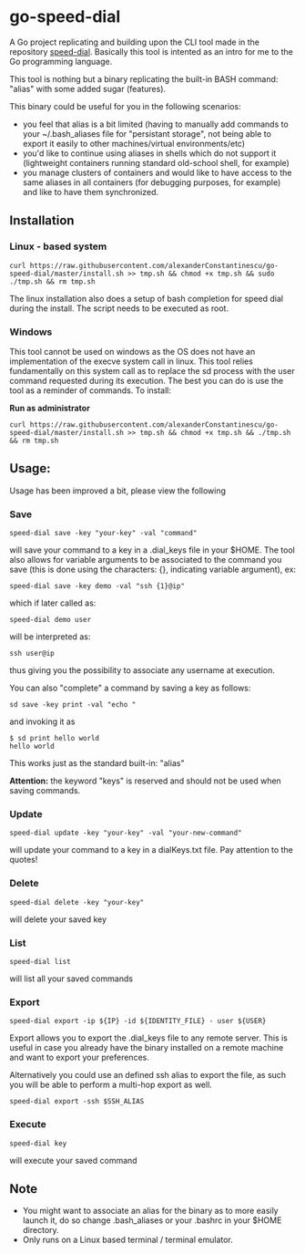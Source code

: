 # go-speed-dial

A Go project replicating and building upon the CLI tool made in the repository [speed-dial](https://github.com/alexanderConstantinescu/speed-dial). Basically this tool is intented as an intro for me to the Go programming language. 

This tool is nothing but a binary replicating the built-in BASH command: "alias" with some added sugar (features). 

This binary could be useful for you in the following scenarios: 

* you feel that alias is a bit limited (having to manually add commands to your ~/.bash_aliases file for "persistant storage", not being able to export it easily to other machines/virtual environments/etc)
* you'd like to continue using aliases in shells which do not support it (lightweight containers running standard old-school shell, for example)
* you manage clusters of containers and would like to have access to the same aliases in all containers (for debugging purposes, for example) and like to have them synchronized.

## Installation 

### Linux - based system

```
curl https://raw.githubusercontent.com/alexanderConstantinescu/go-speed-dial/master/install.sh >> tmp.sh && chmod +x tmp.sh && sudo ./tmp.sh && rm tmp.sh
```

The linux installation also does a setup of bash completion for speed dial during the install. The script needs to be executed as root.   

### Windows  

This tool cannot be used on windows as the OS does not have an implementation of the execve system call in linux. This tool relies fundamentally on this system call as to replace the sd process with the user command requested during its execution. The best you can do is use the tool as a reminder of commands. To install:

**Run as administrator**
```
curl https://raw.githubusercontent.com/alexanderConstantinescu/go-speed-dial/master/install.sh >> tmp.sh && chmod +x tmp.sh && ./tmp.sh && rm tmp.sh
```

## Usage:

Usage has been improved a bit, please view the following

### Save

```
speed-dial save -key "your-key" -val "command"
```

will save your command to a key in a .dial_keys file in your $HOME. The tool also allows for variable arguments to be associated to the command you save (this is done using the characters: {}, indicating variable argument), ex:

```
speed-dial save -key demo -val "ssh {1}@ip"
```

which if later called as:

```
speed-dial demo user
```

will be interpreted as:

```
ssh user@ip
```

thus giving you the possibility to associate any username at execution.

You can also "complete" a command by saving a key as follows:

```
sd save -key print -val "echo "
```

and invoking it as

```
$ sd print hello world 
hello world
```

This works just as the standard built-in: "alias"

**Attention:** the keyword "keys" is reserved and should not be used when saving commands. 

### Update

```
speed-dial update -key "your-key" -val "your-new-command"
```

will update your command to a key in a dialKeys.txt file. Pay attention to the quotes!

### Delete

```
speed-dial delete -key "your-key"
```

will delete your saved key

### List

```
speed-dial list
```

will list all your saved commands

### Export 


```
speed-dial export -ip ${IP} -id ${IDENTITY_FILE} - user ${USER}
```

Export allows you to export the .dial_keys file to any remote server. This is useful in case you already have the binary installed on a remote machine and want to export your preferences. 

Alternatively you could use an defined ssh alias to export the file, as such you will be able to perform a multi-hop export as well.

```
speed-dial export -ssh $SSH_ALIAS
```

### Execute

```
speed-dial key
```

will execute your saved command

## Note

* You might want to associate an alias for the binary as to more easily launch it, do so change .bash_aliases or your .bashrc in your $HOME directory. 
* Only runs on a Linux based terminal / terminal emulator. 
